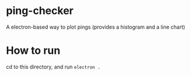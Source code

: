 # ping-checker
A electron-based way to plot pings (provides a histogram and a line chart)
# How to run
cd to this directory, and run `electron .`